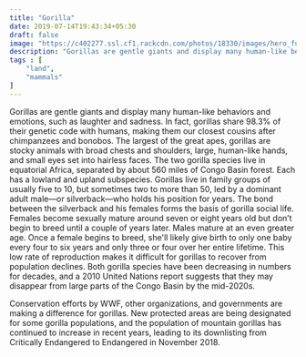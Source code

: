 ```yaml
---
title: "Gorilla"
date: 2019-07-14T19:43:34+05:30
draft: false
image: "https://c402277.ssl.cf1.rackcdn.com/photos/18330/images/hero_full/Mountain_Gorilla_Silverback_WW22557.jpg"
description: "Gorillas are gentle giants and display many human-like behaviors and emotions, such as laughter and sadness"
tags : [
    "land",
    "mammals"
]
---
```


Gorillas are gentle giants and display many human-like behaviors and emotions, such as laughter and sadness. In fact, gorillas share 98.3% of their genetic code with humans, making them our closest cousins after chimpanzees and bonobos. The largest of the great apes, gorillas are stocky animals with broad chests and shoulders, large, human-like hands, and small eyes set into hairless faces. The two gorilla species live in equatorial Africa, separated by about 560 miles of Congo Basin forest. Each has a lowland and upland subspecies. Gorillas live in family groups of usually five to 10, but sometimes two to more than 50, led by a dominant adult male—or silverback—who holds his position for years. The bond between the silverback and his females forms the basis of gorilla social life. Females become sexually mature around seven or eight years old but don’t begin to breed until a couple of years later. Males mature at an even greater age. Once a female begins to breed, she'll likely give birth to only one baby every four to six years and only three or four over her entire lifetime. This low rate of reproduction makes it difficult for gorillas to recover from population declines. Both gorilla species have been decreasing in numbers for decades, and a 2010 United Nations report suggests that they may disappear from large parts of the Congo Basin by the mid-2020s.

Conservation efforts by WWF, other organizations, and governments are making a difference for gorillas. New protected areas are being designated for some gorilla populations, and the population of mountain gorillas has continued to increase in recent years, leading to its downlisting from Critically Endangered to Endangered in November 2018.